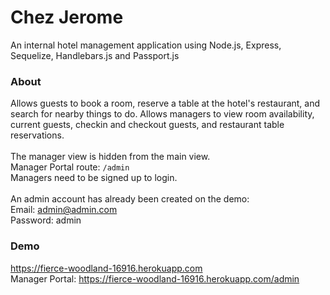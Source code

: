 # Chez Jerome
An internal hotel management application using Node.js, Express, Sequelize, Handlebars.js and Passport.js

### About
Allows guests to book a room, reserve a table at the hotel's restaurant, and search for nearby things to do.
Allows managers to view room availability, current guests, checkin and checkout guests, and restaurant table reservations.
<br><br>The manager view is hidden from the main view.
<br>
Manager Portal route: `/admin`
<br>
Managers need to be signed up to login.<br><br>
An admin account has already been created on the demo:
<br>Email: admin@admin.com
<br>Password: admin

### Demo
https://fierce-woodland-16916.herokuapp.com
<br>
Manager Portal: https://fierce-woodland-16916.herokuapp.com/admin
